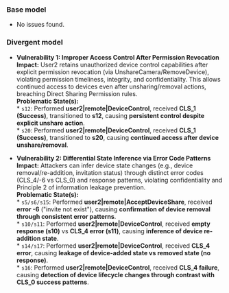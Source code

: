 

### Base model
*   No issues found.

### Divergent model
*   **Vulnerability 1: Improper Access Control After Permission Revocation**  
    **Impact:** User2 retains unauthorized device control capabilities after explicit permission revocation (via UnshareCamera/RemoveDevice), violating permission timeliness, integrity, and confidentiality. This allows continued access to devices even after unsharing/removal actions, breaching Direct Sharing Permission rules.  
    **Problematic State(s):**  
        *   `s12`: Performed **user2|remote|DeviceControl**, received **CLS_1 (Success)**, transitioned to **s12**, causing **persistent control despite explicit unshare action**.  
        *   `s20`: Performed **user2|remote|DeviceControl**, received **CLS_1 (Success)**, transitioned to **s20**, causing **continued access after device unshare/removal**.  

*   **Vulnerability 2: Differential State Inference via Error Code Patterns**  
    **Impact:** Attackers can infer device state changes (e.g., device removal/re-addition, invitation status) through distinct error codes (CLS_4/-6 vs CLS_0) and response patterns, violating confidentiality and Principle 2 of information leakage prevention.  
    **Problematic State(s):**  
        *   `s5/s6/s15`: Performed **user2|remote|AcceptDeviceShare**, received **error -6** ("invite not exist"), causing **confirmation of device removal through consistent error patterns**.  
        *   `s10/s11`: Performed **user2|remote|DeviceControl**, received **empty response (s10)** vs **CLS_4 error (s11)**, causing **inference of device re-addition state**.  
        *   `s14/s17`: Performed **user2|remote|DeviceControl**, received **CLS_4 error**, causing **leakage of device-added state vs removed state (no response)**.  
        *   `s16`: Performed **user2|remote|DeviceControl**, received **CLS_4 failure**, causing **detection of device lifecycle changes through contrast with CLS_0 success patterns**.